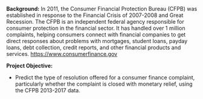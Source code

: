 **Background:**
In 2011, the Consumer Financial Protection Bureau (CFPB) was established in response to the Financial Crisis of 2007-2008 and Great Recession. The CFPB is an independent federal agency responsible for consumer protection in the financial sector. It has handled over 1 million complaints, helping consumers connect with financial companies to get direct responses about problems with mortgages, student loans, payday loans, debt collection, credit reports, and other financial products and services. https://www.consumerfinance.gov 

**Project Objective:**
- Predict the type of resolution offered for a consumer finance complaint, particularly whether the complaint is closed with monetary relief, using the CFPB 2013-2017 data.
